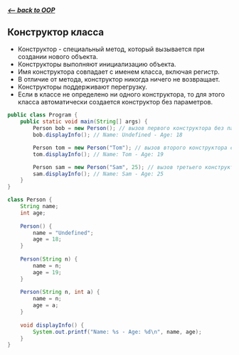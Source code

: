 ##### [<-- back to OOP](../../java/oop/oop.md)

## Конструктор класса

* Конструктор - специальный метод, который вызывается при создании нового объекта.
* Конструкторы выполняют инициализацию объекта.
* Имя конструктора совпадает с именем класса, включая регистр.
* В отличие от метода, конструктор никогда ничего не возвращает.
* Конструкторы поддерживают перегрузку.
* Если в классе не определено ни одного конструктора, то для этого класса автоматически создается конструктор без параметров.

```java
public class Program {
    public static void main(String[] args) {
        Person bob = new Person(); // вызов первого конструктора без параметров
        bob.displayInfo(); // Name: Undefined - Age: 18

        Person tom = new Person("Tom"); // вызов второго конструктора с одним параметром
        tom.displayInfo(); // Name: Tom - Age: 19

        Person sam = new Person("Sam", 25); // вызов третьего конструктора с двумя параметрами
        sam.displayInfo(); // Name: Sam - Age: 25
    }
}

class Person {
    String name;
    int age;
    
    Person() {
        name = "Undefined";
        age = 18;
    }
    
    Person(String n) {
        name = n;
        age = 19;
    }
    
    Person(String n, int a) {
        name = n;
        age = a;
    }
    
    void displayInfo() {
        System.out.printf("Name: %s - Age: %d\n", name, age);
    }
}
```